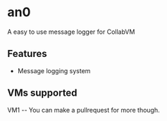 # an0
A easy to use message logger for CollabVM

## Features
- Message logging system

## VMs supported
VM1 -- You can make a pullrequest for more though.
